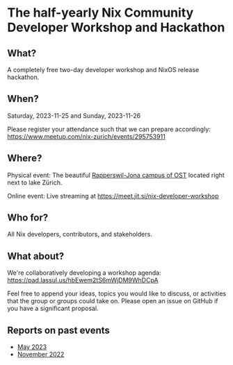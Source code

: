 # The half-yearly Nix Community Developer Workshop and Hackathon

## What?

A completely free two-day developer workshop and NixOS release hackathon.

## When?

Saturday, 2023-11-25 and Sunday, 2023-11-26

Please register your attendance such that we can prepare accordingly: https://www.meetup.com/nix-zurich/events/295753911

## Where?

Physical event: The beautiful [Rapperswil-Jona campus of OST](https://www.openstreetmap.org/way/34754484#map=19/47.22311/8.81650) located right next to lake Zürich.

Online event: Live streaming at https://meet.jit.si/nix-developer-workshop

## Who for?

All Nix developers, contributors, and stakeholders.

## What about?

We're collaboratively developing a workshop agenda: https://pad.lassul.us/hbEwem2tS6mWjDM9WhDCpA

Feel free to append your ideas, topics you would like to discuss, or activities that the group or groups could take on.
Please open an issue on GitHub if you have a significant proposal.

## Reports on past events

- [May 2023](https://discourse.nixos.org/t/zurich-23-05-zhf-hackathon-and-workshop-report/29093)
- [November 2022](https://discourse.nixos.org/t/2022-11-26-nix-nixpkgs-nixos-hackathon-in-zurich-rapperswil-jona/23402/11)
